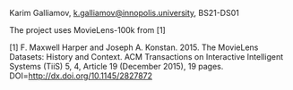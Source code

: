 Karim Galliamov, k.galliamov@innopolis.university, BS21-DS01


The project uses MovieLens-100k from [1]

[1] F. Maxwell Harper and Joseph A. Konstan. 2015. The MovieLens Datasets: History and Context. ACM Transactions on Interactive Intelligent Systems (TiiS) 5, 4, Article 19 (December 2015), 19 pages. DOI=http://dx.doi.org/10.1145/2827872